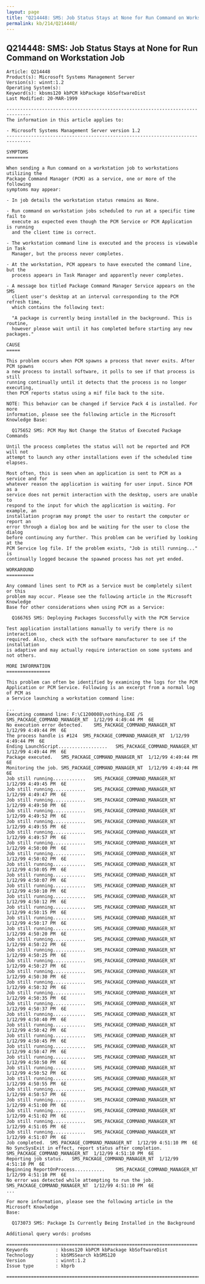 ```yaml
---
layout: page
title: "Q214448: SMS: Job Status Stays at None for Run Command on Workstation Job"
permalink: kb/214/Q214448/
---
```


## Q214448: SMS: Job Status Stays at None for Run Command on Workstation Job

	Article: Q214448
	Product(s): Microsoft Systems Management Server
	Version(s): winnt:1.2
	Operating System(s): 
	Keyword(s): kbsms120 kbPCM kbPackage kbSoftwareDist
	Last Modified: 20-MAR-1999
	
	-------------------------------------------------------------------------------
	The information in this article applies to:
	
	- Microsoft Systems Management Server version 1.2 
	-------------------------------------------------------------------------------
	
	SYMPTOMS
	========
	
	When sending a Run command on a workstation job to workstations utilizing the
	Package Command Manager (PCM) as a service, one or more of the following
	symptoms may appear:
	
	- In job details the workstation status remains as None.
	
	- Run command on workstation jobs scheduled to run at a specific time fail to
	  execute as expected even though the PCM Service or PCM Application is running
	  and the client time is correct.
	
	- The workstation command line is executed and the process is viewable in Task
	  Manager, but the process never completes.
	
	- At the workstation, PCM appears to have executed the command line, but the
	  process appears in Task Manager and apparently never completes.
	
	- A message box titled Package Command Manager Service appears on the SMS
	  client user's desktop at an interval corresponding to the PCM refresh time,
	  which contains the following text:
	
	  "A package is currently being installed in the background. This is routine,
	  however please wait until it has completed before starting any new packages."
	
	CAUSE
	=====
	
	This problem occurs when PCM spawns a process that never exits. After PCM spawns
	a new process to install software, it polls to see if that process is still
	running continually until it detects that the process is no longer executing,
	then PCM reports status using a mif file back to the site.
	
	NOTE: This behavior can be changed if Service Pack 4 is installed. For more
	information, please see the following article in the Microsoft Knowledge Base:
	
	  Q175652 SMS: PCM May Not Change the Status of Executed Package Commands
	
	Until the process completes the status will not be reported and PCM will not
	attempt to launch any other installations even if the scheduled time elapses.
	
	Most often, this is seen when an application is sent to PCM as a service and for
	whatever reason the application is waiting for user input. Since PCM as a
	service does not permit interaction with the desktop, users are unable to
	respond to the input for which the application is waiting. For example, an
	installation program may prompt the user to restart the computer or report an
	error through a dialog box and be waiting for the user to close the dialog
	before continuing any further. This problem can be verified by looking at the
	PCM Service log file. If the problem exists, "Job is still running..." is
	continually logged because the spawned process has not yet ended.
	
	WORKAROUND
	==========
	
	Any command lines sent to PCM as a Service must be completely silent or this
	problem may occur. Please see the following article in the Microsoft Knowledge
	Base for other considerations when using PCM as a Service:
	
	  Q166765 SMS: Deploying Packages Successfully with the PCM Service
	
	Test application installations manually to verify there is no interaction
	required. Also, check with the software manufacturer to see if the installation
	is adaptive and may actually require interaction on some systems and not others.
	
	MORE INFORMATION
	================
	
	This problem can often be identified by examining the logs for the PCM
	Application or PCM Service. Following is an excerpt from a normal log of PCM as
	a Service launching a workstation command line:
	
	...
	Executing command line: F:\C1200008\nothing.EXE /S	SMS_PACKAGE_COMMAND_MANAGER_NT	1/12/99 4:49:44 PM	6E	
	No execution error detected.	SMS_PACKAGE_COMMAND_MANAGER_NT	1/12/99 4:49:44 PM	6E	
	The process handle is #124	SMS_PACKAGE_COMMAND_MANAGER_NT	1/12/99 4:49:44 PM	6E	
	Ending LaunchScript..................	SMS_PACKAGE_COMMAND_MANAGER_NT	1/12/99 4:49:44 PM	6E	
	Package executed.	SMS_PACKAGE_COMMAND_MANAGER_NT	1/12/99 4:49:44 PM	6E	
	Monitoring the job.	SMS_PACKAGE_COMMAND_MANAGER_NT	1/12/99 4:49:44 PM	6E	
	Job still running............	SMS_PACKAGE_COMMAND_MANAGER_NT	1/12/99 4:49:45 PM	6E	
	Job still running............	SMS_PACKAGE_COMMAND_MANAGER_NT	1/12/99 4:49:47 PM	6E	
	Job still running............	SMS_PACKAGE_COMMAND_MANAGER_NT	1/12/99 4:49:50 PM	6E	
	Job still running............	SMS_PACKAGE_COMMAND_MANAGER_NT	1/12/99 4:49:52 PM	6E	
	Job still running............	SMS_PACKAGE_COMMAND_MANAGER_NT	1/12/99 4:49:55 PM	6E	
	Job still running............	SMS_PACKAGE_COMMAND_MANAGER_NT	1/12/99 4:49:57 PM	6E	
	Job still running............	SMS_PACKAGE_COMMAND_MANAGER_NT	1/12/99 4:50:00 PM	6E	
	Job still running............	SMS_PACKAGE_COMMAND_MANAGER_NT	1/12/99 4:50:02 PM	6E	
	Job still running............	SMS_PACKAGE_COMMAND_MANAGER_NT	1/12/99 4:50:05 PM	6E	
	Job still running............	SMS_PACKAGE_COMMAND_MANAGER_NT	1/12/99 4:50:07 PM	6E	
	Job still running............	SMS_PACKAGE_COMMAND_MANAGER_NT	1/12/99 4:50:10 PM	6E	
	Job still running............	SMS_PACKAGE_COMMAND_MANAGER_NT	1/12/99 4:50:12 PM	6E	
	Job still running............	SMS_PACKAGE_COMMAND_MANAGER_NT	1/12/99 4:50:15 PM	6E	
	Job still running............	SMS_PACKAGE_COMMAND_MANAGER_NT	1/12/99 4:50:17 PM	6E	
	Job still running............	SMS_PACKAGE_COMMAND_MANAGER_NT	1/12/99 4:50:20 PM	6E	
	Job still running............	SMS_PACKAGE_COMMAND_MANAGER_NT	1/12/99 4:50:22 PM	6E	
	Job still running............	SMS_PACKAGE_COMMAND_MANAGER_NT	1/12/99 4:50:25 PM	6E	
	Job still running............	SMS_PACKAGE_COMMAND_MANAGER_NT	1/12/99 4:50:27 PM	6E	
	Job still running............	SMS_PACKAGE_COMMAND_MANAGER_NT	1/12/99 4:50:30 PM	6E	
	Job still running............	SMS_PACKAGE_COMMAND_MANAGER_NT	1/12/99 4:50:32 PM	6E	
	Job still running............	SMS_PACKAGE_COMMAND_MANAGER_NT	1/12/99 4:50:35 PM	6E	
	Job still running............	SMS_PACKAGE_COMMAND_MANAGER_NT	1/12/99 4:50:37 PM	6E	
	Job still running............	SMS_PACKAGE_COMMAND_MANAGER_NT	1/12/99 4:50:40 PM	6E	
	Job still running............	SMS_PACKAGE_COMMAND_MANAGER_NT	1/12/99 4:50:42 PM	6E	
	Job still running............	SMS_PACKAGE_COMMAND_MANAGER_NT	1/12/99 4:50:45 PM	6E	
	Job still running............	SMS_PACKAGE_COMMAND_MANAGER_NT	1/12/99 4:50:47 PM	6E	
	Job still running............	SMS_PACKAGE_COMMAND_MANAGER_NT	1/12/99 4:50:50 PM	6E	
	Job still running............	SMS_PACKAGE_COMMAND_MANAGER_NT	1/12/99 4:50:52 PM	6E	
	Job still running............	SMS_PACKAGE_COMMAND_MANAGER_NT	1/12/99 4:50:55 PM	6E	
	Job still running............	SMS_PACKAGE_COMMAND_MANAGER_NT	1/12/99 4:50:57 PM	6E	
	Job still running............	SMS_PACKAGE_COMMAND_MANAGER_NT	1/12/99 4:51:00 PM	6E	
	Job still running............	SMS_PACKAGE_COMMAND_MANAGER_NT	1/12/99 4:51:02 PM	6E	
	Job still running............	SMS_PACKAGE_COMMAND_MANAGER_NT	1/12/99 4:51:05 PM	6E	
	Job still running............	SMS_PACKAGE_COMMAND_MANAGER_NT	1/12/99 4:51:07 PM	6E	
	Job completed.	SMS_PACKAGE_COMMAND_MANAGER_NT	1/12/99 4:51:10 PM	6E	
	No SyncSysExit in effect, report status after completion.	SMS_PACKAGE_COMMAND_MANAGER_NT	1/12/99 4:51:10 PM	6E	
	Reporting job status.	SMS_PACKAGE_COMMAND_MANAGER_NT	1/12/99 4:51:10 PM	6E	
	Beginning ReportOnProcess...........	SMS_PACKAGE_COMMAND_MANAGER_NT	1/12/99 4:51:10 PM	6E	
	No error was detected while attempting to run the job.	SMS_PACKAGE_COMMAND_MANAGER_NT	1/12/99 4:51:10 PM	6E	
	...
	
	For more information, please see the following article in the Microsoft Knowledge
	Base:
	
	  Q173073 SMS: Package Is Currently Being Installed in the Background
	
	Additional query words: prodsms
	
	======================================================================
	Keywords          : kbsms120 kbPCM kbPackage kbSoftwareDist 
	Technology        : kbSMSSearch kbSMS120
	Version           : winnt:1.2
	Issue type        : kbprb
	
	=============================================================================
	
